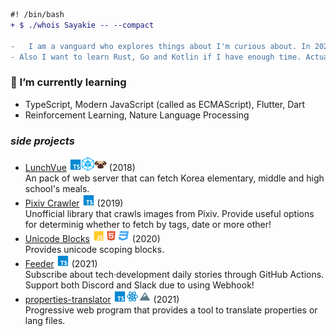 <div align=center>

<!--
[![Hits](https://hits.seeyoufarm.com/api/count/incr/badge.svg?url=https%3A%2F%2Fgithub.com%2FSayakie)](https://hits.seeyoufarm.com)
[![trophy](https://github-profile-trophy.vercel.app/?username=Sayakie&theme=onedark&row=2&column=3&no-frame&no-bg)](https://github.com/ryo-ma/github-profile-trophy)
-->

</div>

```diff
#! /bin/bash
+ $ ./whois Sayakie -- --compact

-   I am a vanguard who explores things about I'm curious about. In 2021, I'm interesting and falling with Flutter, Dart!
- Also I want to learn Rust, Go and Kotlin if I have enough time. Actually, I'm a greedy man (〃▽〃)
```

### 🌱 I’m currently learning
  * TypeScript, Modern JavaScript (called as ECMAScript), Flutter, Dart
  * Reinforcement Learning, Nature Language Processing

### *side projects*
  * [LunchVue](https://github.com/Sayakie/LunchVue.old) 
<img src="https://github.com/PKief/vscode-material-icon-theme/raw/master/icons/typescript.svg" alt="Written with TypeScript" width="20" /><img src="https://github.com/PKief/vscode-material-icon-theme/raw/master/icons/webpack.svg" alt="Used Webpack" width="20" /><img src="https://github.com/PKief/vscode-material-icon-theme/raw/master/icons/pug.svg" alt="Used Pug" width="20" /> (2018)<br>
    An pack of web server that can fetch Korea elementary, middle and high school's meals.
  * [Pixiv Crawler](https://github.com/Sayakie/pixiv-crawler) 
<img src="https://github.com/PKief/vscode-material-icon-theme/raw/master/icons/typescript.svg" alt="Written with TypeScript" width="20" /> (2019)<br>
    Unofficial library that crawls images from Pixiv. Provide useful options for determinig whether to fetch by tags, date or more other!
  * [Unicode Blocks](https://github.com/Sayakie/Unicode-Blocks) 
<img src="https://github.com/PKief/vscode-material-icon-theme/raw/master/icons/javascript.svg" alt="Written with JavaScript" width="20" /><img src="https://github.com/PKief/vscode-material-icon-theme/raw/master/icons/html.svg" alt="Written with HTML5" width="20" /><img src="https://github.com/PKief/vscode-material-icon-theme/raw/master/icons/css.svg" alt="Written with CSS3" width="20" /> (2020)<br>
    Provides unicode scoping blocks.
  * [Feeder](https://github.com/Sayakie/feeder) 
<img src="https://github.com/PKief/vscode-material-icon-theme/raw/master/icons/typescript.svg" alt="Written with TypeScript" width="20" /> (2021)<br>
    Subscribe about tech·development daily stories through GitHub Actions. Support both Discord and Slack due to using Webhook!
  * [properties-translator](https://github.com/dareharu/properties-translator) 
<img src="https://github.com/PKief/vscode-material-icon-theme/raw/master/icons/typescript.svg" alt="Written with TypeScript" width="20" /><img src="https://github.com/PKief/vscode-material-icon-theme/raw/master/icons/react_ts.svg" alt="Used Preact library" width="20" /><img src="https://github.com/PKief/vscode-material-icon-theme/raw/master/icons/snowpack_light.svg" alt="Used Snowpack library" width="20" /> (2021)<br>
    Progressive web program that provides a tool to translate properties or lang files.
